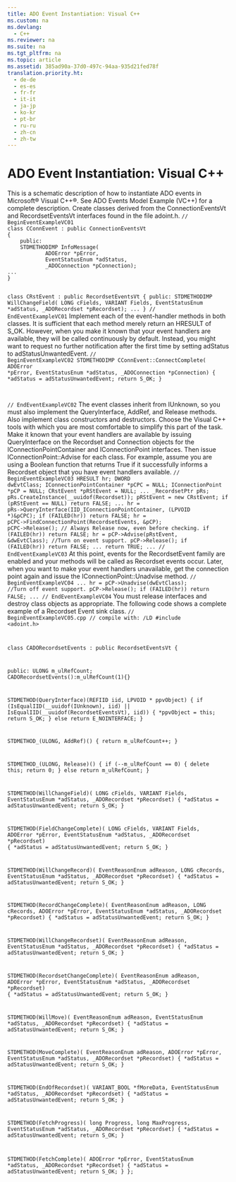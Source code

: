 ```yaml
---
title: ADO Event Instantiation: Visual C++
ms.custom: na
ms.devlang: 
  - C++
ms.reviewer: na
ms.suite: na
ms.tgt_pltfrm: na
ms.topic: article
ms.assetid: 385ad90a-37d0-497c-94aa-935d21fed78f
translation.priority.ht: 
  - de-de
  - es-es
  - fr-fr
  - it-it
  - ja-jp
  - ko-kr
  - pt-br
  - ru-ru
  - zh-cn
  - zh-tw
---
```

# ADO Event Instantiation: Visual C++
<?xml version="1.0" encoding="utf-8"?>
<developerReferenceWithoutSyntaxDocument xmlns="http://ddue.schemas.microsoft.com/authoring/2003/5" xmlns:xlink="http://www.w3.org/1999/xlink" xmlns:xsi="http://www.w3.org/2001/XMLSchema-instance" xsi:schemaLocation="http://ddue.schemas.microsoft.com/authoring/2003/5 http://dduestorage.blob.core.windows.net/ddueschema/developer.xsd">
  <introduction>
    <para>This is a schematic description of how to instantiate ADO events in Microsoft® Visual C++®. See <legacyLink xlink:href="29530153-b963-4a7c-8665-2335f1d604a8">ADO Events Model Example (VC++)</legacyLink> for a complete description.</para>
    <para>Create classes derived from the <legacyBold>ConnectionEventsVt</legacyBold> and <legacyBold>RecordsetEventsVt</legacyBold> interfaces found in the file adoint.h.</para>
    <code>// BeginEventExampleVC01
class CConnEvent : public ConnectionEventsVt
{
    public:
    STDMETHODIMP InfoMessage( 
            ADOError *pError,
            EventStatusEnum *adStatus,
            _ADOConnection *pConnection);
...
}

class CRstEvent : public RecordsetEventsVt 
{
    public:
        STDMETHODIMP WillChangeField( 
                LONG cFields,
                VARIANT Fields,
                EventStatusEnum *adStatus,
                _ADORecordset *pRecordset);
...
}
// EndEventExampleVC01</code>
    <para>Implement each of the event-handler methods in both classes. It is sufficient that each method merely return an HRESULT of S_OK. However, when you make it known that your event handlers are available, they will be called continuously by default. Instead, you might want to request no further notification after the first time by setting <legacyBold>adStatus</legacyBold> to <legacyBold>adStatusUnwantedEvent</legacyBold>.</para>
    <code>// BeginEventExampleVC02
STDMETHODIMP CConnEvent::ConnectComplete(
            ADOError *pError,
            EventStatusEnum *adStatus,
            _ADOConnection *pConnection) 
        {
        *adStatus = adStatusUnwantedEvent;
        return S_OK;
        }

// EndEventExampleVC02</code>
    <para>The event classes inherit from <legacyBold>IUnknown</legacyBold>, so you must also implement the <legacyBold>QueryInterface</legacyBold>, <legacyBold>AddRef</legacyBold>, and <legacyBold>Release</legacyBold> methods. Also implement class constructors and destructors. Choose the Visual C++ tools with which you are most comfortable to simplify this part of the task.</para>
    <para>Make it known that your event handlers are available by issuing <legacyBold>QueryInterface</legacyBold> on the <legacyLink xlink:href="ede1415f-c3df-4cc5-a05b-2576b2b84b60">Recordset</legacyLink> and <legacyLink xlink:href="ef6b1824-5b12-43db-89d7-8f3d13896d4d">Connection</legacyLink> objects for the <legacyBold>IConnectionPointContainer</legacyBold> and <legacyBold>IConnectionPoint</legacyBold> interfaces. Then issue <legacyBold>IConnectionPoint::Advise</legacyBold> for each class.</para>
    <para>For example, assume you are using a Boolean function that returns <legacyBold>True</legacyBold> if it successfully informs a <legacyBold>Recordset</legacyBold> object that you have event handlers available.</para>
    <code>// BeginEventExampleVC03
HRESULT    hr;
DWORD      dwEvtClass;
IConnectionPointContainer    *pCPC = NULL;
IConnectionPoint             *pCP = NULL;
CRstEvent                    *pRStEvent = NULL;
...
_RecordsetPtr                pRs;
pRs.CreateInstance(__uuidof(Recordset));
pRStEvent = new CRstEvent;
if (pRStEvent == NULL) return FALSE;
...
hr = pRs-&gt;QueryInterface(IID_IConnectionPointContainer, (LPVOID *)&amp;pCPC);
if (FAILED(hr)) return FALSE;
hr = pCPC-&gt;FindConnectionPoint(RecordsetEvents, &amp;pCP);
pCPC-&gt;Release();    // Always Release now, even before checking.
if (FAILED(hr)) return FALSE;
hr = pCP-&gt;Advise(pRstEvent, &amp;dwEvtClass);   //Turn on event support.
pCP-&gt;Release();
if (FAILED(hr)) return FALSE;
...
return TRUE;
...
// EndEventExampleVC03</code>
    <para>At this point, events for the <legacyBold>RecordsetEvent</legacyBold> family are enabled and your methods will be called as <legacyBold>Recordset</legacyBold> events occur.</para>
    <para>Later, when you want to make your event handlers unavailable, get the connection point again and issue the <legacyBold>IConnectionPoint::Unadvise</legacyBold> method.</para>
    <code>// BeginEventExampleVC04
...
hr = pCP-&gt;Unadvise(dwEvtClass);    //Turn off event support.
pCP-&gt;Release();
if (FAILED(hr)) return FALSE;
...
// EndEventExampleVC04</code>
    <para>You must release interfaces and destroy class objects as appropriate.</para>
    <para>The following code shows a complete example of a <legacyBold>Recordset</legacyBold> Event sink class.</para>
    <code>// BeginEventExampleVC05.cpp
// compile with: /LD
#include &lt;adoint.h&gt;

class CADORecordsetEvents : public RecordsetEventsVt {

public:
   ULONG m_ulRefCount;
   CADORecordsetEvents():m_ulRefCount(1){}

   STDMETHOD(QueryInterface)(REFIID iid, LPVOID * ppvObject) {
      if (IsEqualIID(__uuidof(IUnknown), iid) || IsEqualIID(__uuidof(RecordsetEventsVt), iid)) {
         *ppvObject = this;
         return S_OK;
      }
      else 
         return E_NOINTERFACE;
   }

   STDMETHOD_(ULONG, AddRef)() {
      return m_ulRefCount++;
   }

   STDMETHOD_(ULONG, Release)() {
      if (--m_ulRefCount == 0) {
         delete this;
         return 0;
      }
      else 
         return m_ulRefCount;
   }


   STDMETHOD(WillChangeField)( LONG cFields, 
                               VARIANT Fields, 
                               EventStatusEnum *adStatus,
                               _ADORecordset *pRecordset) {
      *adStatus = adStatusUnwantedEvent; 
      return S_OK;
   }

   STDMETHOD(FieldChangeComplete)( LONG cFields,
                                   VARIANT Fields,
                                   ADOError *pError,
                                   EventStatusEnum *adStatus,
                                   _ADORecordset *pRecordset) {
      *adStatus = adStatusUnwantedEvent; 
      return S_OK;
   }

   STDMETHOD(WillChangeRecord)( EventReasonEnum adReason,
                                LONG cRecords,
                                EventStatusEnum *adStatus,
                                _ADORecordset *pRecordset) {
      *adStatus = adStatusUnwantedEvent; 
      return S_OK;
   }

   STDMETHOD(RecordChangeComplete)( EventReasonEnum adReason,
                                    LONG cRecords,
                                    ADOError  *pError,
                                    EventStatusEnum  *adStatus,
                                    _ADORecordset  *pRecordset) {
      *adStatus = adStatusUnwantedEvent; 
      return S_OK;
   }

   STDMETHOD(WillChangeRecordset)( EventReasonEnum adReason,
                                   EventStatusEnum *adStatus,
                                   _ADORecordset  *pRecordset) {
      *adStatus = adStatusUnwantedEvent; 
      return S_OK;
   }

   STDMETHOD(RecordsetChangeComplete)( EventReasonEnum adReason,
                                       ADOError *pError,
                                       EventStatusEnum  *adStatus,
                                       _ADORecordset  *pRecordset) {
      *adStatus = adStatusUnwantedEvent; 
      return S_OK;
   }

   STDMETHOD(WillMove)( EventReasonEnum adReason,
                        EventStatusEnum  *adStatus,
                        _ADORecordset  *pRecordset) {
      *adStatus = adStatusUnwantedEvent; 
      return S_OK;
   }

   STDMETHOD(MoveComplete)( EventReasonEnum adReason,
                            ADOError *pError,
                            EventStatusEnum *adStatus,
                            _ADORecordset  *pRecordset) {
      *adStatus = adStatusUnwantedEvent; 
      return S_OK;
   }

   STDMETHOD(EndOfRecordset)( VARIANT_BOOL *fMoreData,
                              EventStatusEnum *adStatus,
                              _ADORecordset *pRecordset) {
      *adStatus = adStatusUnwantedEvent; 
      return S_OK;
   }

   STDMETHOD(FetchProgress)( long Progress,
                             long MaxProgress,
                             EventStatusEnum *adStatus,
                             _ADORecordset *pRecordset) {
      *adStatus = adStatusUnwantedEvent; 
      return S_OK;
   }

   STDMETHOD(FetchComplete)( ADOError *pError,
                             EventStatusEnum *adStatus,
                             _ADORecordset *pRecordset) {
      *adStatus = adStatusUnwantedEvent; 
      return S_OK;
   }
};</code>
  </introduction>
  <relatedTopics />
</developerReferenceWithoutSyntaxDocument>